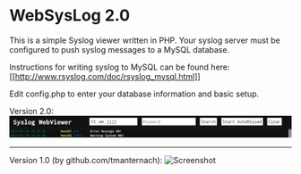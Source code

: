 WebSysLog 2.0
=========

This is a simple Syslog viewer written in PHP. Your syslog server must be configured to push syslog messages to a MySQL database.

Instructions for writing syslog to MySQL can be found here: [[http://www.rsyslog.com/doc/rsyslog_mysql.html]]

Edit config.php to enter your database information and basic setup. 

Version 2.0:
![Screenshot](https://github.com/SnipeLike/WebSysLog/blob/master/screenshot_v2.png)


----

Version 1.0 (by github.com/tmanternach):
![Screenshot](https://raw.github.com/tmanternach/WebSysLog/master/screenshot.png)
